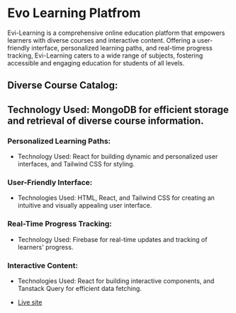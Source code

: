# Evo Learning Platfrom

Evi-Learning is a comprehensive online education platform that empowers learners with diverse courses and interactive content. Offering a user-friendly interface, personalized learning paths, and real-time progress tracking, Evi-Learning caters to a wide range of subjects, fostering accessible and engaging education for students of all levels.

## Diverse Course Catalog:

## Technology Used: MongoDB for efficient storage and retrieval of diverse course information.
### Personalized Learning Paths:

- Technology Used: React for building dynamic and personalized user interfaces, and Tailwind CSS for styling.
  
### User-Friendly Interface:

- Technologies Used: HTML, React, and Tailwind CSS for creating an intuitive and visually appealing user interface.
### Real-Time Progress Tracking:

- Technology Used: Firebase for real-time updates and tracking of learners' progress.
### Interactive Content:

- Technologies Used: React for building interactive components, and Tanstack Query for efficient data fetching.

- [Live site](https://github.com/vitejs/vite-plugin-react/blob/main/packages/plugin-react/README.md)
